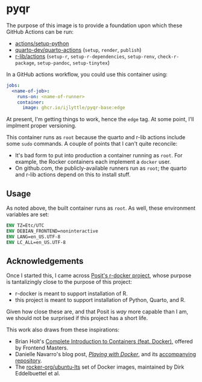# pyqr

The purpose of this image is to provide a foundation upon which these GitHub Actions can be run:

- [actions/setup-python](https://github.com/actions/setup-python)
- [quarto-dev/quarto-actions](https://github.com/quarto-dev/quarto-actions) (`setup`, `render`, `publish`)
- [r-lib/actions](https://github.com/r-lib/actions) (`setup-r`, `setup-r-dependencies`, `setup-renv`, `check-r-package`, `setup-pandoc`, `setup-tinytex`)

In a GitHub actions workflow, you could use this container using:

```yaml
jobs:
  <name-of-job>:
    runs-on: <name-of-runner>
    container:
      image: ghcr.io/ijlyttle/pyqr-base:edge
```

At present, I'm getting things to work, hence the `edge` tag. At some point, I'll implment proper versioning.

This container runs as `root` because the quarto and r-lib actions include some `sudo` commands. 
A couple of points that I can't quite reconcile:

- It's bad form to put into production a container running as `root`. For example, the Rocker containers each implement a `docker` user.
- On github.com, the publicly-available runners run as `root`; the quarto and r-lib actions depend on this to install stuff.

## Usage

As noted above, the built container runs as `root`. As well, these environment variables are set:

```dockerfile
ENV TZ=Etc/UTC
ENV DEBIAN_FRONTEND=noninteractive
ENV LANG=en_US.UTF-8
ENV LC_ALL=en_US.UTF-8
```

## Acknowledgements

Once I started this, I came across [Posit's r-docker project](https://github.com/rstudio/r-docker), whose purpose is tantalizingly close to the purpose of this project:

  - r-docker is meant to support installation of R.
  - this project is meant to support installation of Python, Quarto, and R.

Given how close these are, and that Posit is *way* more capable than I am, we should not be surprised if this project has a short life.

This work also draws from these inspirations:

- Brian Holt's [Complete Introduction to Containers (feat. Docker)](https://frontendmasters.com/courses/complete-intro-containers/), offered by Frontend Masters.
- Danielle Navarro's blog post, [*Playing with Docker*](https://blog.djnavarro.net/posts/2023-01-01_playing-with-docker/), and its [accompanying repository](https://github.com/djnavarro/arch-r).
- The [rocker-org/ubuntu-lts](https://github.com/rocker-org/ubuntu-lts) set of Docker images, maintained by Dirk Eddelbuettel et al.
